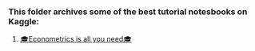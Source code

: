### This folder archives some of the best tutorial notesbooks on Kaggle:
1. [🎓Econometrics is all you need🎓](https://www.kaggle.com/code/kartushovdanil/econometrics-is-all-you-need)
